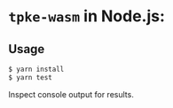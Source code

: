 # `tpke-wasm` in Node.js:

## Usage

```bash
$ yarn install
$ yarn test
```

Inspect console output for results.
